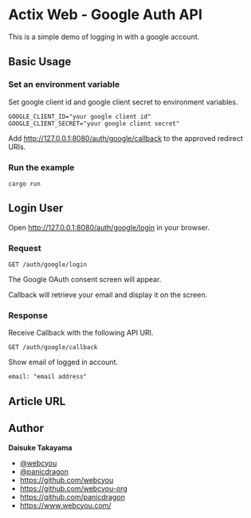 # Actix Web - Google Auth API

This is a simple demo of logging in with a google account.

## Basic Usage

### Set an environment variable

Set google client id and google client secret to environment variables.

```shell
GOOGLE_CLIENT_ID="your google client id"
GOOGLE_CLIENT_SECRET="your google client secret"
```

Add http://127.0.0.1:8080/auth/google/callback to the approved redirect URIs.


### Run the example

```shell
cargo run
```

## Login User

Open http://127.0.0.1:8080/auth/google/login in your browser.

### Request

`GET /auth/google/login`

The Google OAuth consent screen will appear.

Callback will retrieve your email and display it on the screen.

### Response

Receive Callback with the following API URI.

`GET /auth/google/callback`

Show email of logged in account.

```shell
email: "email address"
```

## Article URL


## Author

**Daisuke Takayama**
* [@webcyou](https://twitter.com/webcyou)
* [@panicdragon](https://twitter.com/panicdragon)
* <https://github.com/webcyou>
* <https://github.com/webcyou-org>
* <https://github.com/panicdragon>
* <https://www.webcyou.com/>


